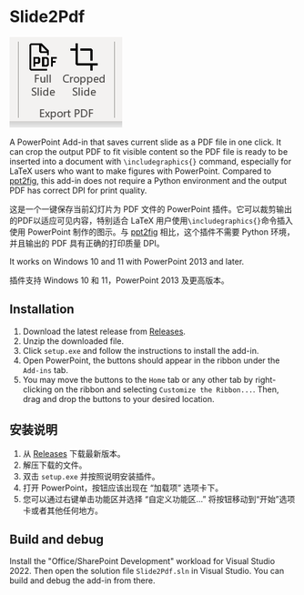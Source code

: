 # Slide2Pdf

![Ribbon Buttons](./screenshots/ribbon.png)

A PowerPoint Add-in that saves current slide as a PDF file in one click. It can crop the output PDF to fit visible content so the PDF file is ready to be inserted into a document with `\includegraphics{}` command, especially for LaTeX users who want to make figures with PowerPoint. Compared to [ppt2fig](https://github.com/elliottzheng/ppt2fig), this add-in does not require a Python environment and the output PDF has correct DPI for print quality.

这是一个一键保存当前幻灯片为 PDF 文件的 PowerPoint 插件。它可以裁剪输出的PDF以适应可见内容，特别适合 LaTeX 用户使用`\includegraphics{}`命令插入使用 PowerPoint 制作的图示。与 [ppt2fig](https://github.com/elliottzheng/ppt2fig) 相比，这个插件不需要 Python 环境，并且输出的 PDF 具有正确的打印质量 DPI。

It works on Windows 10 and 11 with PowerPoint 2013 and later.

插件支持 Windows 10 和 11，PowerPoint 2013 及更高版本。

## Installation

1. Download the latest release from [Releases](https://github.com/duanyll/Slide2Pdf/releases).
2. Unzip the downloaded file.
3. Click `setup.exe` and follow the instructions to install the add-in.
4. Open PowerPoint, the buttons should appear in the ribbon under the `Add-ins` tab.
5. You may move the buttons to the `Home` tab or any other tab by right-clicking on the ribbon and selecting `Customize the Ribbon...`. Then, drag and drop the buttons to your desired location.

## 安装说明

1. 从 [Releases](https://github.com/duanyll/Slide2Pdf/releases) 下载最新版本。
2. 解压下载的文件。
3. 双击 `setup.exe` 并按照说明安装插件。
4. 打开 PowerPoint，按钮应该出现在 “加载项” 选项卡下。
5. 您可以通过右键单击功能区并选择 “自定义功能区...” 将按钮移动到“开始”选项卡或者其他任何地方。

## Build and debug

Install the "Office/SharePoint Development" workload for Visual Studio 2022. Then open the solution file `Slide2Pdf.sln` in Visual Studio. You can build and debug the add-in from there.